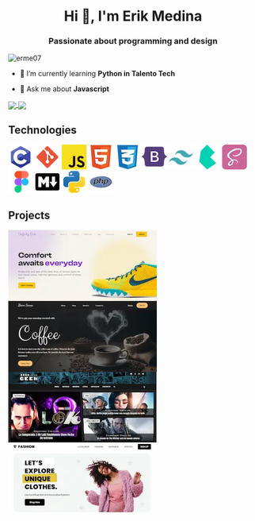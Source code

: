 <h1 align="center">Hi 👋, I'm Erik Medina</h1>
<h3 align="center">Passionate about programming and design</h3>

<p align="left">
    <img src="https://komarev.com/ghpvc/?username=erme07&label=Profile%20views&color=0e75b6&style=flat" alt="erme07" />
</p>

- 📖 I’m currently learning **Python in Talento Tech**

- 💬 Ask me about **Javascript**

<a href="https://github.com/erme07">
    <img align="center" src="https://github-readme-stats.vercel.app/api?username=erme07&show_icons=true&include_all_commits=true&line_height=30&count_private=true&theme=transparent&hide=contribs,issues&border_color=8080804d"/>
    <img align="center" src="https://github-readme-stats.vercel.app/api/top-langs/?username=erme07&langs_count=6&line_height=34&theme=transparent&layout=compact&hide=papyrus&border_color=8080804d"/>
</a>

<h2>Technologies</h2>

<span> <img align="center" src="lang_c.webp" title="Lenguaje C" /></span>
<span><img align="center" src="git.webp" title="Git" /></span>
<span><img align="center" src="javascript.webp" title="Javascript" /></span>
<span><img align="center" src="html.webp" title="HTML" /></span>
<span><img align="center" src="css.webp" title="CSS" /></span>
<span><img align="center" src="bootstrap.webp" title="Bootstrap" /></span>
<span><img align="center" src="tailwind.webp" title="Tailwind" /></span>
<span><img align="center" src="bulma.webp" title="Bulma" /></span>
<span><img align="center" src="sass.webp" title="Sass" /></span>
<span><img align="center" src="figma.webp" title="Figma" /></span>
<span><img align="center" src="markdown.webp" title="Markdown" /></span>
<span><img align="center" src="python.webp" title="Python" /></span>
<span><img align="center" src="php.webp" title="PHP" /></span>

<h2>Projects</h2>

<a href="https://shoes-landing.pages.dev/" target=”_blank”>
    <img align="center" src="a.webp" title="Shoes landing page"/>
</a>

<a href="https://coffee-landpage.pages.dev/" target=”_blank”>
    <img align="center" src="b.webp" title="Coffee landing page"/>
</a>

<br>

<a href="https://zona-geek.pages.dev/" target=”_blank”>
    <img align="center" src="c.webp" title="Zona Geek - web magazine"/>
</a>

<a href="https://fashion-shopping-landing.pages.dev/" target=”_blank”>
    <img align="center" src="d.webp" title="Fashion shopping landing page"/>
</a>
